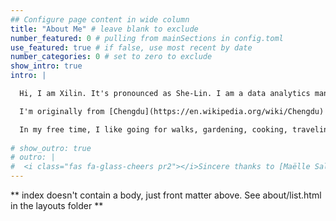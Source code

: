 ```yaml
---
## Configure page content in wide column
title: "About Me" # leave blank to exclude
number_featured: 0 # pulling from mainSections in config.toml
use_featured: true # if false, use most recent by date
number_categories: 0 # set to zero to exclude
show_intro: true
intro: |

  Hi, I am Xilin. It's pronounced as She-Lin. I am a data analytics manager at the [Obstetrics Initiative](https://www.obstetricsinitiative.org/) at the University of Michigan. In my current position, I work with a group of smart people to help improve maternity care experiences for all Michigan families!

  I'm originally from [Chengdu](https://en.wikipedia.org/wiki/Chengdu) and moved to the U.S. for my master's degree. I have been staying in the U.S. since then. My career has been majorly focus on data analysis in healthcare including outcome research, surgical education, trauma transportation and substance abuse. I enjoy working in a diverse team to solve challenging problems. 

  In my free time, I like going for walks, gardening, cooking, traveling and trying new restaurants! 
 
# show_outro: true
# outro: |
#  <i class="fas fa-glass-cheers pr2"></i>Sincere thanks to [Maëlle Salmon](https://masalmon.eu/) for her help naming this Hugo theme!
---
```


\*\* index doesn't contain a body, just front matter above. See about/list.html in the layouts folder \*\*
